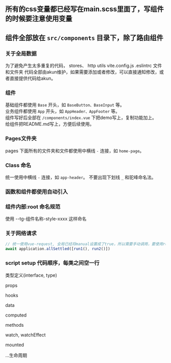 ## 所有的css变量都已经写在main.scss里面了，写组件的时候要注意使用变量

## 组件全部放在 `src/components` 目录下，除了路由组件

### 关于全局数据
为了避免产生太多重复的代码，
stores、
http
utils
vite.config.js
.eslintrc
文件和文件夹 代码全部由akun维护，如果需要添加或者修改，可以直接通知修改，或者直接提供代码给akun。

### 组件
基础组件都使用 `Base` 开头，如 `BaseButton、BaseInput` 等。    
业务组件都使用 `App` 开头，如 `AppHeader、AppFooter` 等。    
组件写好后全部在 `/components/index.vue` 下把demo写上，复制功能加上。    
给组件把README.md写上，方便后续使用。


### Pages文件夹
pages 下面所有的文件夹和文件都使用中横线 `-` 连接，如 `home-page`。

### Class 命名
统一使用中横线 `-` 连接，如 `app-header`。  不要出现下划线 `_` 和驼峰命名法。 

### 函数和组件都使用自动引入

### 组件内部:root 命名规范
使用 --tg-组件名称-style-xxxx 这样命名


### 关于网络请求
```js
// 统一使用vue-request, 全局已经将manual设置成了true，所以需要手动调用，要使用runAsync，不能使用run
await application.allSettled([run1(), run2()])
```

### script setup 代码顺序，每类之间空一行
类型定义(interface, type)

props

hooks

data

computed

methods

watch, watchEffect

mounted

…生命周期